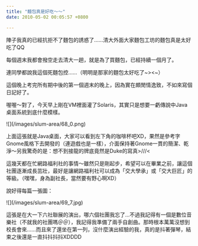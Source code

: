 ```yaml
---
title: "麵包真是好吃～～"
date: 2010-05-02 00:05:57 +0800

---
```

<p>陣子我真的已經抗拒不了麵包的誘惑了&hellip;&hellip;清大外面大家麵包工坊的麵包真是太好吃了QQ</p><p>每個週末我都會撥空走去清大一趟，就是為了買麵包，已經持續一個月了。</p><p>連同學都說我這個死麵包控&hellip;&hellip;（明明是那家的麵包太好吃了~&gt;&lt;~）</p><p>這個晚上考完所有期中後的第一個週末的晚上，因為實在頗閒情逸致，不如來寫個日記好了。</p><p>喔喔～對了，今天早上剛在VM裡面灌了Solaris，其實只是想要一虧傳說中Java桌面系統到底什麼模樣。</p>
![](/images/slum-area/68_0.png)
<p>上面這張就是Java桌面，大家可以看到左下角的咖啡杯吧XD，果然是參考字Gnome風格下去開發的（連遊戲也是一樣），介面保持著Gnome一貫的簡潔、乾淨～另我驚奇的是：想不到接龍的牌底竟然是Duke的寫真&gt;///&lt;</p><p>這幾天都在忙網路福利社的事情～雖然只是剛起步，希望可以在畢業之前，讓這個社團逐漸成長茁壯，最好是讓網路福利社可以成為「交大學承」或「交大巨匠」的等級。（嘿嘿，身為副社長，當然要有野心啊XD）</p><p>說好得每篇一張圖：</p>
![](/images/slum-area/69_7.jpg)
<p>這張是在大一下六社聯展的演出，哪六個社團我忘了&hellip;不過我記得有一個是數位音樂社（不就我的社團嗎＠＠），我記得我準備了兩手自創曲。那時根本萬萬沒想到校長會來&hellip;&hellip;而且來了還坐在第一列，沒什麼演出經驗的我，真的是抖著彈琴，結束之後還是一直抖抖抖抖XDDDD</p>
